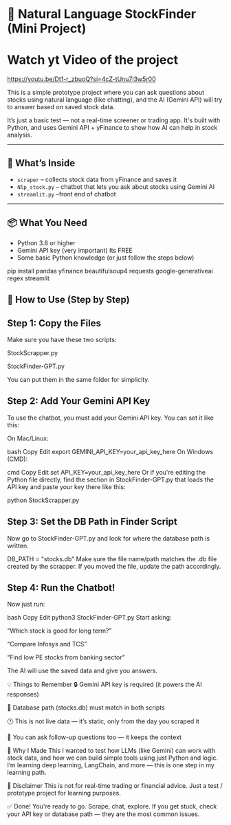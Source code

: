 # 🧠 Natural Language StockFinder (Mini Project)

# Watch yt Video of the project 

https://youtu.be/Dt1-r_zbuoQ?si=4cZ-tUnu7l3w5r00



This is a simple prototype project where you can ask questions about stocks using natural language (like chatting), and the AI (Gemini API) will try to answer based on saved stock data.

It’s just a basic test — not a real-time screener or trading app. It's built with Python, and uses Gemini API + yFinance to show how AI can help in stock analysis.

---

## 🧩 What’s Inside

- `scraper` – collects stock data from yFinance and saves it
- `Nlp_stock.py` – chatbot that lets you ask about stocks using Gemini AI
- `streamlit.py` –front end of chatbot
---

## 📦 What You Need

- Python 3.8 or higher
- Gemini API key (very important) Its FREE
- Some basic Python knowledge (or just follow the steps below)

pip install pandas yfinance beautifulsoup4 requests google-generativeai regex streamlit 

## 🔧 How to Use (Step by Step)
## Step 1: Copy the Files
Make sure you have these two scripts:

StockScrapper.py

StockFinder-GPT.py

You can put them in the same folder for simplicity.

## Step 2: Add Your Gemini API Key
To use the chatbot, you must add your Gemini API key. You can set it like this:

On Mac/Linux:

bash
Copy
Edit
export GEMINI_API_KEY=your_api_key_here
On Windows (CMD):

cmd
Copy
Edit
set API_KEY=your_api_key_here
Or if you're editing the Python file directly, find the section in StockFinder-GPT.py that loads the API key and paste your key there like this:

python StockScrapper.py
## Step 3: Set the DB Path in Finder Script
Now go to StockFinder-GPT.py and look for where the database path is written.

DB_PATH = "stocks.db"
Make sure the file name/path matches the .db file created by the scrapper. If you moved the file, update the path accordingly.

## Step 4: Run the Chatbot!
Now just run:

bash
Copy
Edit
python3 StockFinder-GPT.py
Start asking:

“Which stock is good for long term?”

“Compare Infosys and TCS”

“Find low PE stocks from banking sector”

The AI will use the saved data and give you answers.

💡 Things to Remember
🔒 Gemini API key is required (it powers the AI responses)

📁 Database path (stocks.db) must match in both scripts

🕐 This is not live data — it’s static, only from the day you scraped it

💬 You can ask follow-up questions too — it keeps the context

🧪 Why I Made This
I wanted to test how LLMs (like Gemini) can work with stock data, and how we can build simple tools using just Python and logic. I’m learning deep learning, LangChain, and more — this is one step in my learning path.

🛑 Disclaimer
This is not for real-time trading or financial advice. Just a test / prototype project for learning purposes.

✅ Done!
You're ready to go. Scrape, chat, explore.
If you get stuck, check your API key or database path — they are the most common issues.



